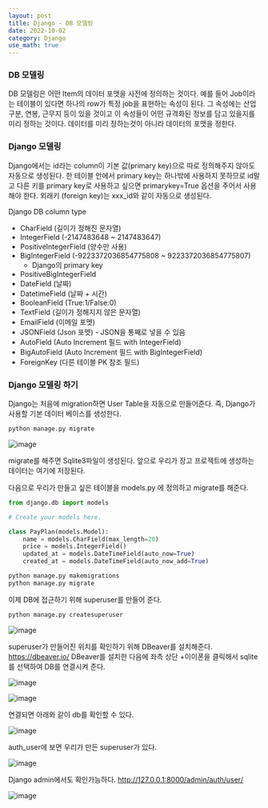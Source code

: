 ```yaml
---
layout: post
title: Django - DB 모델링
date: 2022-10-02
category: Django
use_math: true
---
```


### DB 모델링

DB 모델링은 어떤 Item의 데이터 포맷을 사전에 정의하는 것이다. 예를 들어 Job이라는 테이블이 있다면 하나의 row가 특정 job을 표현하는 속성이 된다. 그 속성에는 산업구분, 연봉, 근무지 등이 있을 것이고 이 속성들이 어떤 규격화된 정보를 담고 있을지를 미리 정하는 것이다. 데이터를 미리 정하는것이 아니라 데이터의 포맷을 정한다. 

### Django 모델링

Django에서는 id라는 column이 기본 값(primary key)으로 따로 정의해주지 않아도 자동으로 생성된다. 한 테이블 안에서 primary key는 하나밖에 사용하지 못하므로 id말고 다른 키를 primary key로 사용하고 싶으면 primarykey=True 옵션을 주어서 사용해야 한다. 외래키 (foreign key)는 xxx_id와 같이 자동으로 생성된다.

Django DB column type

- CharField (길이가 정해진 문자열)
- IntegerField (-2147483648 ~ 2147483647)
- PositiveIntegerField (양수만 사용)
- BigIntegerField (-9223372036854775808 ~ 9223372036854775807)
  - Django의 primary key
- PositiveBigIntegerField
- DateField (날짜)
- DatetimeField (날짜 + 시간)
- BooleanField (True:1/False:0)
- TextField (길이가 정해지지 않은 문자열)
- EmailField (이메일 포멧)
- JSONField (Json 포멧) - JSON을 통째로 넣을 수 있음
- AutoField (Auto Increment 필드 with IntegerField)
- BigAutoField (Auto Increment 필드 with BigIntegerField)
- ForeignKey (다른 테이블 PK 참조 필드)

### Django 모델링 하기

Django는 처음에 migration하면 User Table을 자동으로 만들어준다. 즉, Django가 사용할 기본 데이터 베이스를 생성한다. 

```bash
python manage.py migrate
```

![image](https://user-images.githubusercontent.com/61526722/193441772-d363823f-3f35-4c16-89cf-d05d18db70ae.png)

migrate를 해주면 Sqlite3파일이 생성된다. 앞으로 우리가 장고 프로젝트에 생성하는 데이터는 여기에 저장된다.

다음으로 우리가 만들고 싶은 테이블을 models.py 에 정의하고 migrate를 해준다. 

```python
from django.db import models

# Create your models here.

class PayPlan(models.Model):
    name = models.CharField(max_length=20)
    price = models.IntegerField()
    updated_at = models.DateTimeField(auto_now=True)
    created_at = models.DateTimeField(auto_now_add=True)
```

```bash
python manage.py makemigrations
python manage.py migrate
```

이제 DB에 접근하기 위해 superuser를 만들어 준다.

```bash
python manage.py createsuperuser
```

![image](https://user-images.githubusercontent.com/61526722/193442047-b2191bd8-1932-430d-ac52-1178d9424a7e.png)


superuser가 만들어진 위치를 확인하기 위해 DBeaver를 설치해준다. https://dbeaver.io/ DBeaver를 설치한 다음에 좌측 상단 +이이폰을 클릭해서 sqlite를 선택하여 DB를 연결시켜 준다.

![image](https://user-images.githubusercontent.com/61526722/193442199-78f5d770-af91-4299-8457-f1a0321c38b6.png)

![image](https://user-images.githubusercontent.com/61526722/193442243-e7d201fd-0d82-450f-b079-9306689a913c.png)

연결되면 아래와 같이 db를 확인할 수 있다. 

![image](https://user-images.githubusercontent.com/61526722/193442281-fc159156-0603-42b1-967f-e03430a9646c.png)

auth_user에 보면 우리가 만든 superuser가 있다. 

![image](https://user-images.githubusercontent.com/61526722/193442737-0aa1e3f4-2d8e-4805-bab3-9c896dc756d6.png)

Django admin에서도 확인가능하다. http://127.0.0.1:8000/admin/auth/user/

![image](https://user-images.githubusercontent.com/61526722/193442852-b8b9439b-b98c-4e29-92f9-5dc503f29aba.png)

